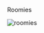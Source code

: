 Roomies


![roomies](https://cloud.githubusercontent.com/assets/15807866/20791760/e47a3f9e-b7be-11e6-9a71-6a3cd4446dc8.png)